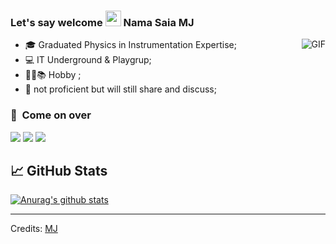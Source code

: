 ### Let's say welcome <img src="https://media.giphy.com/media/hvRJCLFzcasrR4ia7z/giphy.gif" width="25px"> Nama Saia MJ

<img align="right" alt="GIF" x='12' src="https://i.pinimg.com/originals/e4/26/70/e426702edf874b181aced1e2fa5c6cde.gif" />
  
- 🎓 Graduated Physics in Instrumentation Expertise;
- 💻 IT Underground & Playgrup;
- 💼🔭📚 Hobby ;
- 💬 not proficient but will still share and discuss;


### 🤝 &nbsp;Come on over 

<p>
<a href="https://mjmokhtar.netlify.app/"><img src="https://img.shields.io/badge/-mjmokhtar.com-3423A6?style=flat&logo=Safari&logoColor=white"/></a>
<a href="https://www.linkedin.com/in/muhammadjumiatmokhtar/"><img src="https://img.shields.io/badge/-MJ%20Mokhtar-0077B5?style=flat&logo=Linkedin&logoColor=white"/></a>
<a href="https://www.youtube.com/@muhammadjumiatmokhtar"><img src="https://img.shields.io/badge/-MJ_Mokhtar-BD081C?style=flat&logo=Youtube&logoColor=white"/></a>
</p>



## 📈 GitHub Stats 

[![Anurag's github stats](https://github-readme-stats.vercel.app/api?username=mjmokhtar)](https://github.com/mjmokhtar)

------
Credits: [MJ](https://github.com/mjmokhtar)
